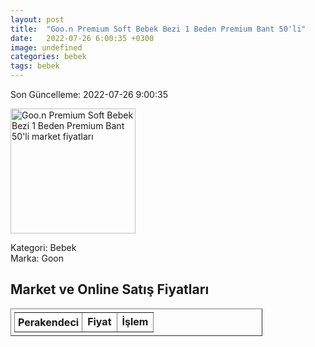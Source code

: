 ```yaml
---
layout: post
title:  "Goo.n Premium Soft Bebek Bezi 1 Beden Premium Bant 50'li"
date:   2022-07-26 6:00:35 +0300
image: undefined
categories: bebek
tags: bebek
---
```


Son Güncelleme: 2022-07-26 9:00:35

<img src="undefined" width="200" alt="Goo.n Premium Soft Bebek Bezi 1 Beden Premium Bant 50'li market fiyatları" />

Kategori: Bebek
<br />
Marka: Goon

<h2>Market ve Online Satış Fiyatları</h2>

<table border="1" style="padding: 5px;width:80%;">
  <tr>
    <td style="padding: 5px;"><strong>Perakendeci</strong></td>
    <td><strong>Fiyat</strong></td>
    <td><strong>İşlem</strong></td>
  </tr>
  
</table>
